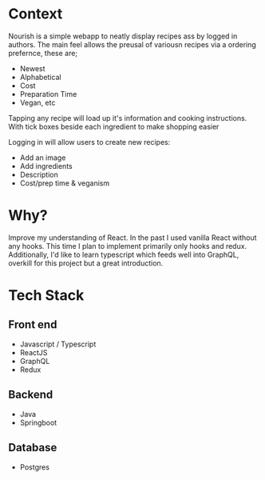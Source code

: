 # Context
Nourish is a simple webapp to neatly display recipes ass by logged in authors.
The main feel allows the preusal of variousn recipes via a ordering prefernce, these are;
* Newest
* Alphabetical
* Cost
* Preparation Time
* Vegan, etc

Tapping any recipe will load up it's information and cooking instructions. With tick boxes beside each ingredient to make shopping easier

Logging in will allow users to create new recipes:
* Add an image
* Add ingredients
* Description
* Cost/prep time & veganism



# Why?
Improve my understanding of React. In the past I used vanilla React without any hooks. This time I plan to implement primarily only hooks and redux.
Additionally, I'd like to learn typescript which feeds well into GraphQL, overkill for this project but a great introduction.




# Tech Stack
## Front end
* Javascript / Typescript
* ReactJS
* GraphQL
* Redux

## Backend
* Java
* Springboot

## Database
* Postgres
